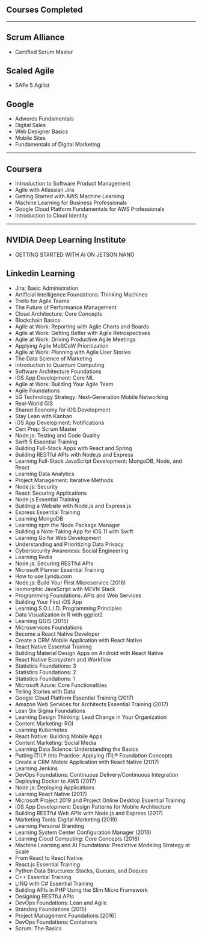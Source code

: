 ## Courses Completed

---

## Scrum Alliance
- Certified Scrum Master

## Scaled Agile
- SAFe 5 Agilist

## Google

- Adwords Fundamentals
- Digital Sales
- Web Designer Basics
- Mobile Sites
- Fundamentals of Digital Marketing

---

## Coursera

- Introduction to Software Product Management
- Agile with Atlassian Jira
- Getting Started with AWS Machine Learning
- Machine Learning for Business Professionals
- Google Cloud Platform Fundamentals for AWS Professionals
- Introduction to Cloud Identity

---

## NVIDIA Deep Learning Institute

- GETTING STARTED WITH AI ON JETSON NANO


## Linkedin Learning

- Jira: Basic Administration
- Artificial Intelligence Foundations: Thinking Machines
- Trello for Agile Teams
- The Future of Performance Management
- Cloud Architecture: Core Concepts
- Blockchain Basics
- Agile at Work: Reporting with Agile Charts and Boards
- Agile at Work: Getting Better with Agile Retrospectives
- Agile at Work: Driving Productive Agile Meetings
- Applying Agile MoSCoW Prioritization
- Agile at Work: Planning with Agile User Stories
- The Data Science of Marketing
- Introduction to Quantum Computing
- Software Architecture Foundations
- iOS App Development: Core ML
- Agile at Work: Building Your Agile Team
- Agile Foundations
- 5G Technology Strategy: Next-Generation Mobile Networking
- Real-World GIS
- Shared Economy for iOS Development
- Stay Lean with Kanban
- iOS App Development: Notifications
- Cert Prep: Scrum Master
- Node.js: Testing and Code Quality
- Swift 5 Essential Training
- Building Full-Stack Apps with React and Spring
- Building RESTful APIs with Node.js and Express
- Learning Full-Stack JavaScript Development: MongoDB, Node, and React
- Learning Data Analytics
- Project Management: Iterative Methods
- Node.js: Security
- React: Securing Applications
- Node.js Essential Training
- Building a Website with Node.js and Express.js
- Express Essential Training
- Learning MongoDB
- Learning npm the Node Package Manager
- Building a Note-Taking App for iOS 11 with Swift
- Learning Go for Web Development
- Understanding and Prioritizing Data Privacy
- Cybersecurity Awareness: Social Engineering
- Learning Redis
- Node.js: Securing RESTful APIs
- Microsoft Planner Essential Training
- How to use Lynda.com
- Node.js: Build Your First Microservice (2016)
- Isomorphic JavaScript with MEVN Stack
- Programming Foundations: APIs and Web Services
- Building Your First iOS App
- Learning S.O.L.I.D. Programming Principles
- Data Visualization in R with ggplot2
- Learning QGIS (2015)
- Microservices Foundations
- Become a React Native Developer
- Create a CRM Mobile Application with React Native
- React Native Essential Training
- Building Material Design Apps on Android with React Native
- React Native Ecosystem and Workflow
- Statistics Foundations: 3
- Statistics Foundations: 2
- Statistics Foundations: 1
- Microsoft Azure: Core Functionalities
- Telling Stories with Data
- Google Cloud Platform Essential Training (2017)
- Amazon Web Services for Architects Essential Training (2017)
- Lean Six Sigma Foundations
- Learning Design Thinking: Lead Change in Your Organization
- Content Marketing: ROI
- Learning Kubernetes
- React Native: Building Mobile Apps
- Content Marketing: Social Media
- Learning Data Science: Understanding the Basics
- Putting ITIL® Into Practice: Applying ITIL® Foundation Concepts
- Create a CRM Mobile Application with React Native (2017)
- Learning Jenkins
- DevOps Foundations: Continuous Delivery/Continuous Integration
- Deploying Docker to AWS (2017)
- Node.js: Deploying Applications
- Learning React Native (2017)
- Microsoft Project 2019 and Project Online Desktop Essential Training
- iOS App Development: Design Patterns for Mobile Architecture
- Building RESTful Web APIs with Node.js and Express (2017)
- Marketing Tools: Digital Marketing (2019)
- Learning Personal Branding
- Learning System Center Configuration Manager (2016)
- Learning Cloud Computing: Core Concepts (2016)
- Machine Learning and AI Foundations: Predictive Modeling Strategy at Scale
- From React to React Native
- React.js Essential Training
- Python Data Structures: Stacks, Queues, and Deques
- C++ Essential Training
- LINQ with C# Essential Training
- Building APIs in PHP Using the Slim Micro Framework
- Designing RESTful APIs
- DevOps Foundations: Lean and Agile
- Branding Foundations (2015)
- Project Management Foundations [2016]
- DevOps Foundations: Containers
- Scrum: The Basics
